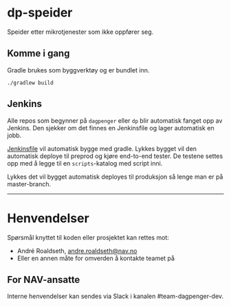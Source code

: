 # dp-speider

Speider etter mikrotjenester som ikke oppfører seg.

## Komme i gang

Gradle brukes som byggverktøy og er bundlet inn.

`./gradlew build`

## Jenkins

Alle repos som begynner på `dagpenger` eller `dp` blir automatisk fanget opp av
Jenkins. Den sjekker om det finnes en Jenkinsfile og lager automatisk en jobb.

[Jenkinsfile](Jenkinsfile) vil automatisk bygge med gradle. Lykkes bygget vil
den automatisk deploye til preprod og kjøre end-to-end tester. De testene settes
opp med å legge til en `scripts`-katalog med script inni.

Lykkes det vil bygget automatisk deployes til produksjon så lenge man er på
master-branch.

---

# Henvendelser

Spørsmål knyttet til koden eller prosjektet kan rettes mot:

* André Roaldseth, andre.roaldseth@nav.no
* Eller en annen måte for omverden å kontakte teamet på

## For NAV-ansatte

Interne henvendelser kan sendes via Slack i kanalen #team-dagpenger-dev.
